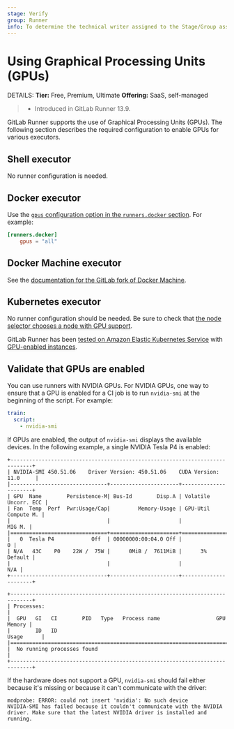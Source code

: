```yaml
---
stage: Verify
group: Runner
info: To determine the technical writer assigned to the Stage/Group associated with this page, see https://handbook.gitlab.com/handbook/product/ux/technical-writing/#assignments
---
```


# Using Graphical Processing Units (GPUs)

DETAILS:
**Tier:** Free, Premium, Ultimate
**Offering:** SaaS, self-managed

> - Introduced in GitLab Runner 13.9.

GitLab Runner supports the use of Graphical Processing Units (GPUs).
The following section describes the required configuration to enable GPUs
for various executors.

## Shell executor

No runner configuration is needed.

## Docker executor

Use the [`gpus` configuration option in the `runners.docker` section](advanced-configuration.md#the-runnersdocker-section).
For example:

```toml
[runners.docker]
    gpus = "all"
```

## Docker Machine executor

See the [documentation for the GitLab fork of Docker Machine](../executors/docker_machine.md#using-gpus-on-google-compute-engine).

## Kubernetes executor

No runner configuration should be needed. Be sure to check that
[the node selector chooses a node with GPU support](https://kubernetes.io/docs/tasks/manage-gpus/scheduling-gpus/).

GitLab Runner has been [tested on Amazon Elastic Kubernetes Service](https://gitlab.com/gitlab-org/gitlab-runner/-/issues/4355)
with [GPU-enabled instances](https://docs.aws.amazon.com/dlami/latest/devguide/gpu.html).

## Validate that GPUs are enabled

You can use runners with NVIDIA GPUs. For NVIDIA GPUs, one
way to ensure that a GPU is enabled for a CI job is to run `nvidia-smi`
at the beginning of the script. For example:

```yaml
train:
  script:
    - nvidia-smi
```

If GPUs are enabled, the output of `nvidia-smi` displays the available devices. In
the following example, a single NVIDIA Tesla P4 is enabled:

```shell
+-----------------------------------------------------------------------------+
| NVIDIA-SMI 450.51.06    Driver Version: 450.51.06    CUDA Version: 11.0     |
|-------------------------------+----------------------+----------------------+
| GPU  Name        Persistence-M| Bus-Id        Disp.A | Volatile Uncorr. ECC |
| Fan  Temp  Perf  Pwr:Usage/Cap|         Memory-Usage | GPU-Util  Compute M. |
|                               |                      |               MIG M. |
|===============================+======================+======================|
|   0  Tesla P4            Off  | 00000000:00:04.0 Off |                    0 |
| N/A   43C    P0    22W /  75W |      0MiB /  7611MiB |      3%      Default |
|                               |                      |                  N/A |
+-------------------------------+----------------------+----------------------+

+-----------------------------------------------------------------------------+
| Processes:                                                                  |
|  GPU   GI   CI        PID   Type   Process name                  GPU Memory |
|        ID   ID                                                   Usage      |
|=============================================================================|
|  No running processes found                                                 |
+-----------------------------------------------------------------------------+
```

If the hardware does not support a GPU, `nvidia-smi` should fail either because
it's missing or because it can't communicate with the driver:

```shell
modprobe: ERROR: could not insert 'nvidia': No such device
NVIDIA-SMI has failed because it couldn't communicate with the NVIDIA driver. Make sure that the latest NVIDIA driver is installed and running.
```
